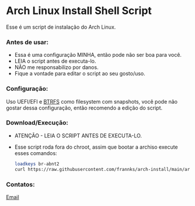 # Arch Linux Install Shell Script

Esse é um script de instalação do Arch Linux.

### Antes de usar:

- Essa é uma configuração MINHA, então pode não ser boa para você.
- LEIA o script antes de executa-lo.
- NÃO me responsabilizo por danos.
- Fique a vontade para editar o script ao seu gosto/uso.

### Configuração:

Uso UEFI/EFI e [BTRFS](https://btrfs.readthedocs.io/en/latest/) como filesystem com snapshots, você pode não gostar dessa configuração, então recomendo a edição do script.

### Download/Execução:

- ATENÇÃO - LEIA O SCRIPT ANTES DE EXECUTA-LO.

- Esse script roda fora do chroot, assim que bootar a archiso execute esses comandos:

  ```sh
  loadkeys br-abnt2
  curl https://raw.githubusercontent.com/frannks/arch-install/main/arch-install.sh |bash
  ```

  

### Contatos:

[Email](mailto:fraank@riseup.net)
